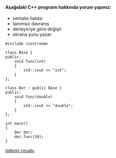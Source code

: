#### Aşağıdaki C++ programı hakkında yorum yapınız:

+ sentaks hatası
+ tanımsız davranış
+ derleyiciye göre değişir
+ ekrana şunu yazar: 

```
#include <iostream>

class Base {
public:
	void func(int)
	{
		std::cout << "int";
	}
};

class Der : public Base {
public:
	void func(double)
	{
		std::cout << "double";
	}
};

int main()
{
	Der der;
	der.func(10);
}

```

[ödevin cevabı](https://vimeo.com/454377188)
